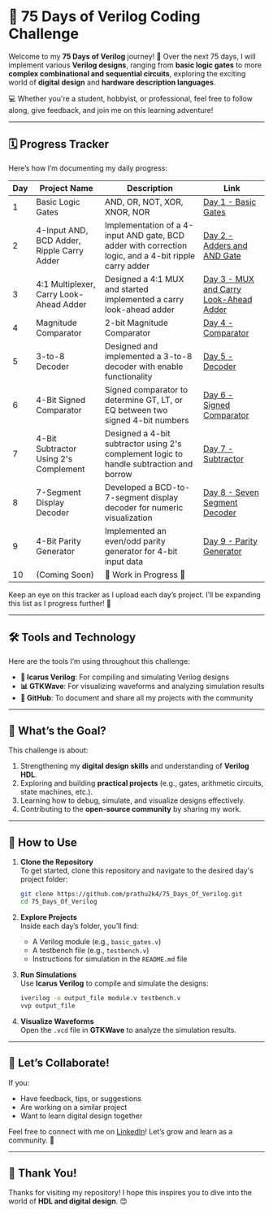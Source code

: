 # 🚀 75 Days of Verilog Coding Challenge  

Welcome to my **75 Days of Verilog** journey! 🎉 Over the next 75 days, I will implement various **Verilog designs**, ranging from **basic logic gates** to more **complex combinational and sequential circuits**, exploring the exciting world of **digital design** and **hardware description languages**.  

💻 Whether you're a student, hobbyist, or professional, feel free to follow along, give feedback, and join me on this learning adventure!  

---

## 🗓️ Progress Tracker  
Here’s how I’m documenting my daily progress:  

| Day | Project Name            | Description                          | Link                          |
|-----|-------------------------|--------------------------------------|-------------------------------|
|  1  | Basic Logic Gates       | AND, OR, NOT, XOR, XNOR, NOR         | [Day 1 - Basic Gates](./Day01)  |
|  2  | 4-Input AND, BCD Adder, Ripple Carry Adder | Implementation of a 4-input AND gate, BCD adder with correction logic, and a 4-bit ripple carry adder | [Day 2 - Adders and AND Gate](./Day02) |
|  3  | 4:1 Multiplexer, Carry Look-Ahead Adder | Designed a 4:1 MUX and started implemented a carry look-ahead adder | [Day 3 - MUX and Carry Look-Ahead Adder](./Day03) |
|  4  | Magnitude Comparator     | 2-bit Magnitude Comparator                     | [Day 4 - Comparator](./Day04)  |
|  5  | 3-to-8 Decoder          | Designed and implemented a 3-to-8 decoder with enable functionality | [Day 5 - Decoder](./Day05)    |
|  6  | 4-Bit Signed Comparator   | Signed comparator to determine GT, LT, or EQ between two signed 4-bit numbers | [Day 6 - Signed Comparator](./Day06) |
|  7  | 4-Bit Subtractor Using 2's Complement | Designed a 4-bit subtractor using 2's complement logic to handle subtraction and borrow | [Day 7 - Subtractor](./Day07) |
|  8  | 7-Segment Display Decoder  | Developed a BCD-to-7-segment display decoder for numeric visualization | [Day 8 - Seven Segment Decoder](./Day08)  |
|  9  | 4-Bit Parity Generator | Implemented an even/odd parity generator for 4-bit input data | [Day 9 - Parity Generator](./Day09) |
|  10 | (Coming Soon)           | 🚧 Work in Progress 🚧               |                               |

Keep an eye on this tracker as I upload each day’s project. I’ll be expanding this list as I progress further! 🚀  

---

## 🛠️ Tools and Technology  
Here are the tools I’m using throughout this challenge:  

- **🔧 Icarus Verilog**: For compiling and simulating Verilog designs  
- **📊 GTKWave**: For visualizing waveforms and analyzing simulation results  
- **📁 GitHub**: To document and share all my projects with the community  

---

## 🎯 What’s the Goal?  
This challenge is about:  
1. Strengthening my **digital design skills** and understanding of **Verilog HDL**.  
2. Exploring and building **practical projects** (e.g., gates, arithmetic circuits, state machines, etc.).  
3. Learning how to debug, simulate, and visualize designs effectively.  
4. Contributing to the **open-source community** by sharing my work.  

---

## 🔗 How to Use  
1. **Clone the Repository**  
   To get started, clone this repository and navigate to the desired day's project folder:  
   ```bash
   git clone https://github.com/prathu2k4/75_Days_Of_Verilog.git
   cd 75_Days_Of_Verilog
   ```

2. **Explore Projects**  
   Inside each day’s folder, you’ll find:  
   - A Verilog module (e.g., `basic_gates.v`)  
   - A testbench file (e.g., `testbench.v`)  
   - Instructions for simulation in the `README.md` file  

3. **Run Simulations**  
   Use **Icarus Verilog** to compile and simulate the designs:  
   ```bash
   iverilog -o output_file module.v testbench.v  
   vvp output_file  
   ```  

4. **Visualize Waveforms**  
   Open the `.vcd` file in **GTKWave** to analyze the simulation results.  

---

## 🤝 Let’s Collaborate!  
If you:  
- Have feedback, tips, or suggestions  
- Are working on a similar project  
- Want to learn digital design together  

Feel free to connect with me on [LinkedIn](https://www.linkedin.com/in/pratham-jainvs)! Let’s grow and learn as a community. 🌱  

---

## 🙌 Thank You!  
Thanks for visiting my repository! I hope this inspires you to dive into the world of **HDL and digital design**. 😊
